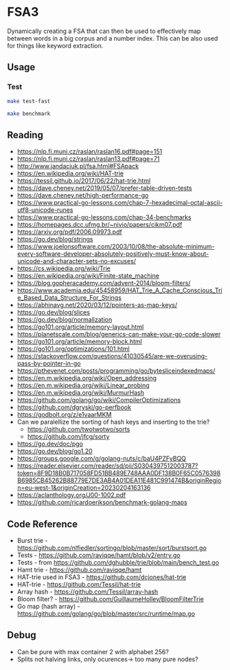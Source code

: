 # FSA3
Dynamically creating a FSA that can then be used to effectively map between words in a big corpus and a number index.
This can be also used for things like keyword extraction.

## Usage

### Test
```sh
make test-fast
```

```sh
make benchmark
```

## Reading
- https://nlp.fi.muni.cz/raslan/raslan16.pdf#page=151
- https://nlp.fi.muni.cz/raslan/raslan13.pdf#page=71
- http://www.jandaciuk.pl/fsa.html#FSApack
- https://en.wikipedia.org/wiki/HAT-trie
- https://tessil.github.io/2017/06/22/hat-trie.html
- https://dave.cheney.net/2019/05/07/prefer-table-driven-tests
- https://dave.cheney.net/high-performance-go
- https://www.practical-go-lessons.com/chap-7-hexadecimal-octal-ascii-utf8-unicode-runes
- https://www.practical-go-lessons.com/chap-34-benchmarks
- https://homepages.dcc.ufmg.br/~nivio/papers/cikm07.pdf
- https://arxiv.org/pdf/2006.09973.pdf
- https://go.dev/blog/strings
- https://www.joelonsoftware.com/2003/10/08/the-absolute-minimum-every-software-developer-absolutely-positively-must-know-about-unicode-and-character-sets-no-excuses/
- https://cs.wikipedia.org/wiki/Trie
- https://en.wikipedia.org/wiki/Finite-state_machine
- https://blog.gopheracademy.com/advent-2014/bloom-filters/
- https://www.academia.edu/45458959/HAT_Trie_A_Cache_Conscious_Trie_Based_Data_Structure_For_Strings
- https://abhinavg.net/2020/03/12/pointers-as-map-keys/
- https://go.dev/blog/slices
- https://go.dev/blog/normalization
- https://go101.org/article/memory-layout.html
- https://planetscale.com/blog/generics-can-make-your-go-code-slower
- https://go101.org/article/memory-block.html
- https://go101.org/optimizations/101.html
- https://stackoverflow.com/questions/41030545/are-we-overusing-pass-by-pointer-in-go
- https://pthevenet.com/posts/programming/go/bytesliceindexedmaps/
- https://en.m.wikipedia.org/wiki/Open_addressing
- https://en.m.wikipedia.org/wiki/Linear_probing
- https://en.m.wikipedia.org/wiki/MurmurHash
- https://github.com/golang/go/wiki/CompilerOptimizations
- https://github.com/dgryski/go-perfbook
- https://godbolt.org/z/e1vaarMKM
- Can we paralellize the sorting of hash keys and inserting to the trie?
  - https://github.com/twotwotwo/sorts
  - https://github.com/jfcg/sorty
- https://go.dev/doc/pgo
- https://go.dev/blog/go1.20
- https://groups.google.com/g/golang-nuts/c/baU4PZFyBQQ
- https://reader.elsevier.com/reader/sd/pii/S0304397512003787?token=8F9D18B0B717058FD51BB489E748AAA0DF138B0F65C0576398B6985CB45262B88779E7DE3AB4A01DEA11E481C991474B&originRegion=eu-west-1&originCreation=20230204163136
- https://aclanthology.org/J00-1002.pdf
- https://github.com/ricardoerikson/benchmark-golang-maps

## Code Reference
- Burst trie - https://github.com/nlfiedler/sortingo/blob/master/sort/burstsort.go
- Tests - https://github.com/raviqqe/hamt/blob/v2/entry.go
- Tests - from https://github.com/dghubble/trie/blob/main/bench_test.go
- Hamt trie - https://github.com/raviqqe/hamt
- HAT-trie used in FSA3 - https://github.com/dcjones/hat-trie
- HAT-trie - https://github.com/Tessil/hat-trie
- Array hash - https://github.com/Tessil/array-hash
- Bloom filter? - https://github.com/GuillaumeHolley/BloomFilterTrie
- Go map (hash array) - https://github.com/golang/go/blob/master/src/runtime/map.go

## Debug
- Can be pure with max container 2 with alphabet 256?
- Splits not halving links, only ocurences-> too many pure nodes?